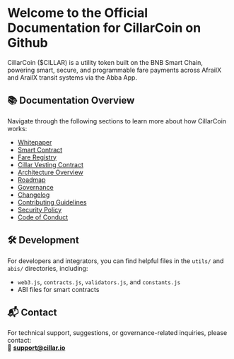 # Welcome to the Official Documentation for CillarCoin on Github

CillarCoin ($CILLAR) is a utility token built on the BNB Smart Chain, powering smart, secure, and programmable fare payments across AfrailX and ArailX transit systems via the Abba App.

## 📚 Documentation Overview

Navigate through the following sections to learn more about how CillarCoin works:

- [Whitepaper](docs/WHITEPAPER.md)
- [Smart Contract](contracts/CillarCoin.sol)
- [Fare Registry](contracts/FareRegistry.sol)
- [Cillar Vesting Contract](contracts/CillarVesting.sol)
- [Architecture Overview](docs/ARCHITECTURE.md)
- [Roadmap](docs/ROADMAP.md)
- [Governance](GOVERNANCE.md)
- [Changelog](CHANGELOG.md)
- [Contributing Guidelines](CONTRIBUTING.md)
- [Security Policy](SECURITY.md)
- [Code of Conduct](CODE_OF_CONDUCT.md)

## 🛠 Development

For developers and integrators, you can find helpful files in the `utils/` and `abis/` directories, including:

- `web3.js`, `contracts.js`, `validators.js`, and `constants.js`
- ABI files for smart contracts

## 📬 Contact

For technical support, suggestions, or governance-related inquiries, please contact:  
📧 **support@cillar.io**
